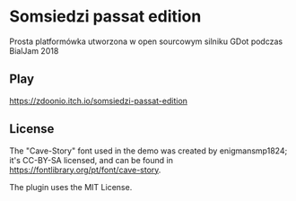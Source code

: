 # Somsiedzi passat edition

Prosta platformówka utworzona w open sourcowym silniku GDot podczas BialJam 2018

## Play
https://zdoonio.itch.io/somsiedzi-passat-edition

## License
The "Cave-Story" font used in the demo was created by enigmansmp1824; it's CC-BY-SA licensed, and can be found in https://fontlibrary.org/pt/font/cave-story.

The plugin uses the MIT License.
